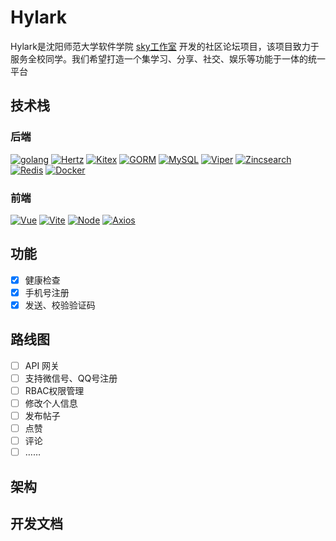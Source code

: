 # Hylark

Hylark是沈阳师范大学软件学院 [sky工作室](https://skylab.org.cn) 开发的社区论坛项目，该项目致力于服务全校同学。我们希望打造一个集学习、分享、社交、娱乐等功能于一体的统一平台

## 技术栈
### 后端
[![golang](https://img.shields.io/badge/Golang-1.22-green.svg)](https://golang.google.cn/)
[![Hertz](https://img.shields.io/badge/Hertz-0.8-dee00.svg)](https://github.com/cloudwego/hertz/)
[![Kitex](https://img.shields.io/badge/Kitex-1.25-bf3553.svg)](https://github.com/cloudwego/kitex/)
[![GORM](https://img.shields.io/badge/GORM-1.25-blue.svg)](https://gorm.io/)
[![MySQL](https://img.shields.io/badge/MySQL-8.0-8076a3.svg)](https://www.mysql.com/)
[![Viper](https://img.shields.io/badge/Viper-1.18-fff.svg)](https://github.com/spf13/viper/)
[![Zincsearch](https://img.shields.io/badge/Zincsearch-0.4-d276a3.svg)](https://github.com/zincsearch/zincsearch/)
[![Redis](https://img.shields.io/badge/Redis-7.2-red.svg)](https://redis.io/)
[![Docker](https://img.shields.io/badge/Docker-25-blue.svg)](https://www.docker.com/)

### 前端
[![Vue](https://img.shields.io/badge/Vue-3-42b883.svg)](https://vuejs.org/)
[![Vite](https://img.shields.io/badge/Vite-5-bd34fe.svg)](https://vitejs.dev/)
[![Node](https://img.shields.io/badge/Node-20-026e00.svg)](https://nodejs.org/)
[![Axios](https://img.shields.io/badge/Axios-0.28-5a29e4.svg)](https://github.com/axios/axios/)
## 功能
- [x] 健康检查
- [x] 手机号注册
- [x] 发送、校验验证码

## 路线图
- [ ] API 网关
- [ ] 支持微信号、QQ号注册
- [ ] RBAC权限管理
- [ ] 修改个人信息
- [ ] 发布帖子
- [ ] 点赞
- [ ] 评论
- [ ] ……

## 架构

## 开发文档


